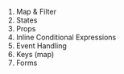 1. Map & Filter
2. States
3. Props
4. Inline Conditional Expressions
5. Event Handling
6. Keys (map)
7. Forms
